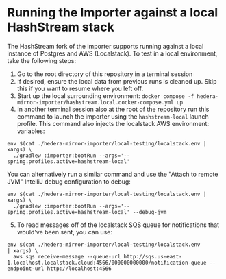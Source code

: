 # Running the Importer against a local HashStream stack
The HashStream fork of the importer supports running against a local instance of Postgres and AWS (Localstack). To
test in a local environment, take the following steps:

1. Go to the root directory of this repository in a terminal session
2. If desired, ensure the local data from previous runs is cleaned up. Skip this if you
want to resume where you left off.
3. Start up the local surrounding environment: `docker compose -f hedera-mirror-importer/hashstream.local.docker-compose.yml up`
4. In another terminal session also at the root of the repository run this command to launch the importer
using the `hashstream-local` launch profile. This command also injects the localstack AWS environment:
variables:
```shell
env $(cat ./hedera-mirror-importer/local-testing/localstack.env | xargs) \
  ./gradlew :importer:bootRun --args='--spring.profiles.active=hashstream-local' 
```
You can alternatively run a similar command and use the "Attach to remote JVM" IntelliJ debug configuration to debug:
```shell
env $(cat ./hedera-mirror-importer/local-testing/localstack.env | xargs) \
  ./gradlew :importer:bootRun --args='--spring.profiles.active=hashstream-local' --debug-jvm
```
5. To read messages off of the localstack SQS queue for notifications that would've been sent, you can use:
```shell
env $(cat ./hedera-mirror-importer/local-testing/localstack.env 
| xargs) \                                               
  aws sqs receive-message --queue-url http://sqs.us-east-1.localhost.localstack.cloud:4566/000000000000/notification-queue --endpoint-url http://localhost:4566
```